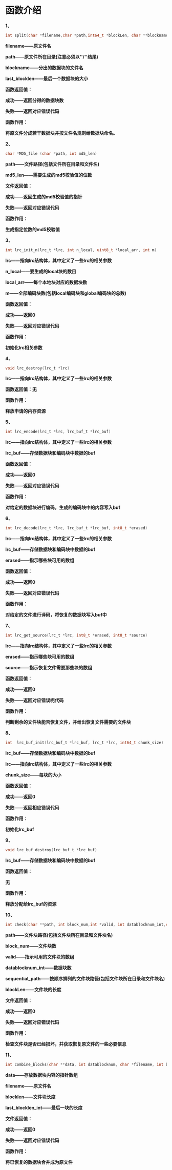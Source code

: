 # 函数介绍

**1、**

```c
int split(char *filename,char *path,int64_t *blockLen, char **blockname,int64_t *last_blocklen)
```

**filename——原文件名**

**path——原文件所在目录(注意必须以''/''结尾)**

**blockname——分出的数据块的文件名**

**last_blocklen——最后一个数据块的大小**

**函数返回值：**

**成功——返回分得的数据块数**

**失败——返回对应错误代码**

**函数作用：**

**将原文件分成若干数据块并按文件名规则给数据块命名。**

**2、**

```c
char *MD5_file (char *path, int md5_len)
```

**path——文件路径(包括文件所在目录和文件名)**

**md5_len——需要生成的md5校验值的位数**

**文件返回值：**

**成功——返回生成的md5校验值的指针**

**失败——返回对应错误代码**

**函数作用：**

**生成指定位数的md5校验值**

**3、**

```c
int lrc_init_n(lrc_t *lrc, int n_local, uint8_t *local_arr, int m)
```

**lrc——指向lrc结构体，其中定义了一些lrc的相关参数**

**n_local——要生成的local块的数目**

**local_arr——每个本地块对应的数据块数**

**m——全部编码块数(包括local编码块和global编码块的总数)**

**函数返回值：**

**成功——返回0**

**失败——返回对应错误代码**

**函数作用：**

**初始化lrc相关参数**

**4、**

```c
void lrc_destroy(lrc_t *lrc)
```

**lrc——指向lrc结构体，其中定义了一些lrc的相关参数**

**函数返回值：无**

**函数作用：**

**释放申请的内存资源**

**5、**

```c
int lrc_encode(lrc_t *lrc, lrc_buf_t *lrc_buf)
```

**lrc——指向lrc结构体，其中定义了一些lrc的相关参数**

**lrc_buf——存储数据块和编码块中数据的buf**

**函数返回值：**

**成功——返回0**

**失败——返回对应错误代码**

**函数作用：**

**对给定的数据块进行编码，生成的编码块中的内容写入buf**

**6、**

```c
int lrc_decode(lrc_t *lrc, lrc_buf_t *lrc_buf, int8_t *erased)
```

**lrc——指向lrc结构体，其中定义了一些lrc的相关参数**

**lrc_buf——存储数据块和编码块中数据的buf**

**erased——指示哪些块可用的数组**

**函数返回值：**

**成功——返回0**

**失败——返回对应错误代码**

**函数作用：**

**对给定的文件进行译码，将恢复的数据块写入buf中**

**7、**

```c
int lrc_get_source(lrc_t *lrc, int8_t *erased, int8_t *source)
```

**lrc——指向lrc结构体，其中定义了一些lrc的相关参数**

**erased——指示哪些块可用的数组**

**source——指示恢复文件需要那些块的数组**

**函数返回值：**

**成功——返回0**

**失败——返回对应错误呢代码**

**函数作用：**

**判断剩余的文件块能否恢复文件，并给出恢复文件需要的文件块**

**8、**

```c
int  lrc_buf_init(lrc_buf_t *lrc_buf, lrc_t *lrc, int64_t chunk_size)
```

**lrc_buf——存储数据块和编码块中数据的buf**

**lrc——指向lrc结构体，其中定义了一些lrc的相关参数**

**chunk_size——每块的大小**

**函数返回值：**

**成功——返回0**

**失败——返回相应错误代码**

**函数作用：**

**初始化lrc_buf**

**9、**

```c
void lrc_buf_destroy(lrc_buf_t *lrc_buf)
```

**lrc_buf——存储数据块和编码块中数据的buf**

**函数返回值：**

**无**

**函数作用：**

**释放分配给lrc_buf的资源**

**10、**

```c
int check(char **path, int block_num,int *valid, int datablocknum_int,char **sequential_path,int64_t *blockLen)
```

**path——文件块路径(包括文件块所在目录和文件块名)**

**block_num——文件块数**

**valid——指示可用的文件块的数组**

**datablocknum_int——数据块数**

**sequential_path——按顺序排列的文件块路径(包括文件块所在目录和文件块名)**

**blockLen——文件块的长度**

**文件返回值：**

**成功——返回0**

**失败——返回对应错误代码**

**函数作用：**

**检查文件块是否已经损坏，并获取恢复原文件的一些必要信息**

**11、**

```c
int combine_blocks(char **data, int datablocknum, char *filename, int blocklen,int last_blocklen_int) 
```

**data——存放数据块内容的指针数组**

**filename——原文件名**

**blocklen——文件块长度**

**last_blocklen_int——最后一块的长度**

**文件返回值：**

**成功——返回0**

**失败——返回对应错误代码**

**函数作用：**

**将已恢复的数据块合并成为原文件**